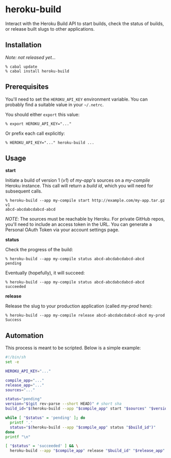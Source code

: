 # heroku-build

Interact with the Heroku Build API to start builds, check the status of 
builds, or release built slugs to other applications.

## Installation

*Note: not released yet...*

```
% cabal update
% cabal install heroku-build
```

## Prerequisites

You'll need to set the `HEROKU_API_KEY` environment variable. You can 
probably find a suitable value in your `~/.netrc`.

You should either `export` this value:

```
% export HEROKU_API_KEY="..."
```

Or prefix each call explicitly:

```
% HEROKU_API_KEY="..." heroku-build ...
```

## Usage

**start**

Initiate a build of version 1 (*v1*) of *my-app*'s sources on a 
*my-compile* Heroku instance. This call will return a *build id*, which 
you will need for subsequent calls.

```
% heroku-build --app my-compile start http://example.com/my-app.tar.gz v1
abcd-abcdabcdabcd-abcd
```

*NOTE*: The sources must be reachable by Heroku. For private GitHub 
repos, you'll need to include an access token in the URL. You can 
generate a Personal OAuth Token via your account settings page.

**status**

Check the progress of the build:

```
% heroku-build --app my-compile status abcd-abcdabcdabcd-abcd
pending
```

Eventually (hopefully), it will succeed:

```
% heroku-build --app my-compile status abcd-abcdabcdabcd-abcd
succeeded
```

**release**

Release the slug to your production application (called *my-prod* here):

```
% heroku-build --app my-compile release abcd-abcdabcdabcd-abcd my-prod
Success
```

## Automation

This process is meant to be scripted. Below is a simple example:

```sh
#!/bin/sh
set -e

HEROKU_API_KEY="..."

compile_app="..."
release_app="..."
sources="..."

status="pending"
version="$(git rev-parse --short HEAD)" # short sha
build_id="$(heroku-build --app "$compile_app" start "$sources" "$version")"

while [ "$status" = 'pending' ]; do
  printf '.'
  status="$(heroku-build --app "$compile_app" status "$build_id")"
done
printf "\n"

[ "$status" = 'succeeded' ] && \
  heroku-build --app "$compile_app" release "$build_id" "$release_app"
```
